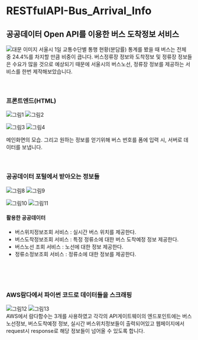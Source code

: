 # RESTfulAPI-Bus_Arrival_Info
## 공공데이터 Open API를 이용한 버스 도착정보 서비스
![대문 이미지](https://user-images.githubusercontent.com/74912530/103458602-1714ed00-4d4d-11eb-98a9-818bde8fab6e.png) 
서울시 1일 교통수단별 통행 현황(분담률) 통계를 봤을 때 버스는 전체 중 24.4%를 차지할 만큼 비중이 큽니다. 
버스정류장 정보와 도착정보 및 정류장 정보들은 수요가 많을 것으로 예상되기 때문에 
서울시의 버스노선, 정류장 정보를 제공하는 서비스를 한번 제작해보았습니다.
<br/>
<br/>
<br/>

### 프론트엔드(HTML)
![그림1](https://user-images.githubusercontent.com/74912530/103458720-32ccc300-4d4e-11eb-98fe-fef0dd390ba1.png)
![그림2](https://user-images.githubusercontent.com/74912530/103458724-352f1d00-4d4e-11eb-8b62-435fc5fc2353.png)

![그림3](https://user-images.githubusercontent.com/74912530/103458725-35c7b380-4d4e-11eb-8843-e12611864539.png)
![그림4](https://user-images.githubusercontent.com/74912530/103458726-36f8e080-4d4e-11eb-8993-d77eff01314c.png)

메인화면의 모습. 그리고 원하는 정보를 얻기위해 버스 번호를 폼에 입력 시, 서버로 데이터를 보냅니다. 
<br/>
<br/>
<br/>

### 공공데이터 포털에서 받아오는 정보들
![그림8](https://user-images.githubusercontent.com/74912530/103458754-745d6e00-4d4e-11eb-9597-2158efc44635.png)
![그림9](https://user-images.githubusercontent.com/74912530/103458756-74f60480-4d4e-11eb-9559-20f4a897a173.png)

![그림10](https://user-images.githubusercontent.com/74912530/103458752-732c4100-4d4e-11eb-8875-32ca160061c9.png)
![그림11](https://user-images.githubusercontent.com/74912530/103458753-73c4d780-4d4e-11eb-91ba-ecb1e60edd4e.png)
<br/>
#### 활용한 공공데이터
- 버스위치정보조회 서비스 : 실시간 버스 위치를 제공한다.
- 버스도착정보조회 서비스 : 특정 정류소에 대한 버스 도착예정 정보 제공한다.
- 버스노선 조회 서비스 : 노선에 대한 정보 제공한다.
- 정류소정보조회 서비스 : 정류소에 대한 정보를 제공한다.
<br/>
<br/>
<br/>

### AWS람다에서 파이썬 코드로 데이터들을 스크래핑
![그림12](https://user-images.githubusercontent.com/74912530/103459054-b3d88a00-4d4f-11eb-8c28-9abb1fe4a2ce.png)
![그림13](https://user-images.githubusercontent.com/74912530/103459253-462d5d80-4d51-11eb-9436-e1c89381038a.PNG)
<br/>
AWS에서 람다함수는 3개를 사용하였고 각각의 API게이트웨이의 엔드포인트에는 버스노선정보, 버스도착예정 정보, 실시간 버스위치정보들이 출력되어있고 웹페이지에서 request시 response로 해당 정보들이 넘어올 수 있도록 합니다.
<br/>
<br/>
<br/>
